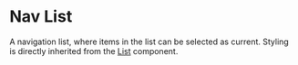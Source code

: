 # Nav List

A navigation list, where items in the list can be selected as current. Styling is directly inherited from the [List](/components/detail/list--default) component.
